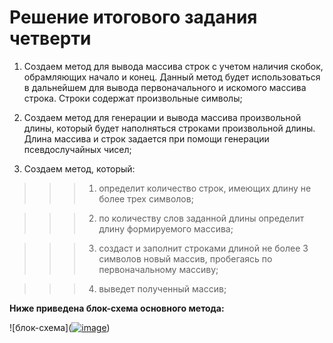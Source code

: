 # Решение итогового задания четверти

1. Cоздаем метод для вывода массива строк с учетом наличия скобок, обрамляющих начало  и конец. Данный метод будет использоваться в дальнейшем для вывода первоначального и искомого массива строка. Строки содержат произвольные символы;

2. Cоздаем метод для генерации и вывода массива произвольной длины, который будет наполняться строками произвольной длины. Длина массива и строк задается при помощи генерации псевдослучайных чисел;

3. Cоздаем метод, который: 

>>>1) определит количество строк, имеющих длину не более трех символов;

>>>2) по количеству слов заданной длины определит длину формируемого массива;

>>>3) создаст и заполнит строками длиной не более 3 символов новый массив, пробегаясь по первоначальному массиву;

>>>4) выведет полученный массив;


**Ниже приведена блок-схема основного метода:**


![блок-схема](<a href="https://ibb.co/Z2mK5xL"><img src="https://i.ibb.co/bbJLTXW/image.png" alt="image" border="0"></a>)